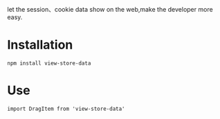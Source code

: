 let the session、cookie data show on the web,make the developer more easy.
# Installation
    npm install view-store-data

# Use
    import DragItem from 'view-store-data'
    


